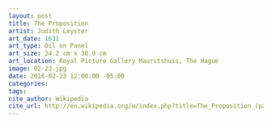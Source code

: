 ```yaml
---
layout: post
title: The Proposition
artist: Judith Leyster
art_date: 1631
art_type: Oil on Panel
art_size: 24.2 cm x 30.9 cm
art_location: Royal Picture Gallery Mauritshuis, The Hague
image: 02-23.jpg
date: 2016-02-23 12:00:00 -05:00
categories:
tags:
cite_author: Wikipedia
cite_url: http://en.wikipedia.org/w/index.php?title=The_Proposition_(painting)&oldid=598109603
---
```

